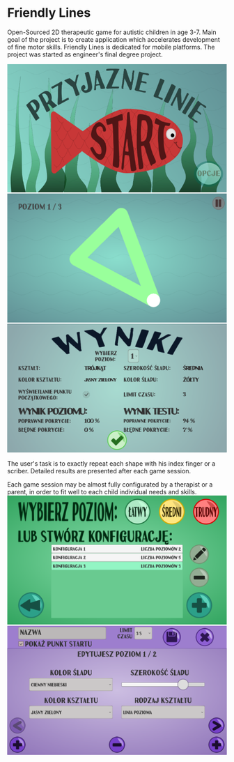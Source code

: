 # Friendly Lines
Open-Sourced 2D therapeutic game for autistic children in age 3-7. Main goal of the project is to create application which accelerates development of fine motor skills. Friendly Lines is dedicated for mobile platforms. The project was started as engineer's final degree project.

![Title screen](/Dokumentacja/Screenshots/title.png)
![Game](/Dokumentacja/Screenshots/game.png)
![Results](/Dokumentacja/Screenshots/results.png)

The user's task is to exactly repeat each shape with his index finger or a scriber. Detailed results are presented after each game session.

Each game session may be almost fully configurated by a therapist or a parent, in order to fit well to each child individual needs and skills. 
![configchooser](/Dokumentacja/Screenshots/configchoose.png)
![config](/Dokumentacja/Screenshots/config.png)

